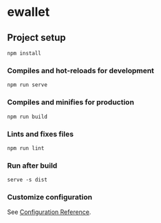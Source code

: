 # ewallet

## Project setup

```
npm install
```

### Compiles and hot-reloads for development

```
npm run serve
```

### Compiles and minifies for production

```
npm run build
```

### Lints and fixes files

```
npm run lint
```

### Run after build

```
serve -s dist
```

### Customize configuration

See [Configuration Reference](https://cli.vuejs.org/config/).

